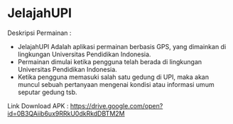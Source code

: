 # JelajahUPI
Deskripsi Permainan :
  - JelajahUPI Adalah aplikasi permainan berbasis GPS, yang dimainkan di lingkungan Universitas Pendidikan Indonesia.
  - Permainan dimulai ketika pengguna telah berada di lingkungan Universitas Pendidikan Indonesia.
  - Ketika pengguna memasuki salah satu gedung di UPI, maka akan muncul sebuah pertanyaan mengenai kondisi atau informasi umum seputar gedung tsb.

Link Download APK :
https://drive.google.com/open?id=0B3QAiib6ux9RRkU0dkRkdDBTM2M
